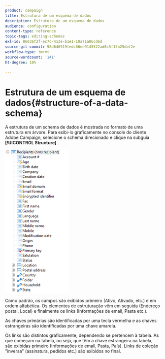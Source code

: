 ```yaml
---
product: campaign
title: Estrutura de um esquema de dados
description: Estrutura de um esquema de dados
audience: configuration
content-type: reference
topic-tags: editing-schemas
exl-id: 86036f2f-ec7c-413e-b1e1-10a71a06cd6d
source-git-commit: 98d646919fedc66ee9145522ad0c5f15b25dbf2e
workflow-type: tm+mt
source-wordcount: '141'
ht-degree: 10%

---
```


# Estrutura de um esquema de dados{#structure-of-a-data-schema}

A estrutura de um schema de dados é mostrada no formato de uma estrutura em árvore. Para exibi-lo graficamente no console do cliente Adobe Campaign, selecione o schema direcionado e clique na subguia **[!UICONTROL Structure]** .

![](assets/d_ncs_integration_schema_arbo.png)

Como padrão, os campos são exibidos primeiro (Ativo, Ativado, etc.) e em ordem alfabética. Os elementos de estruturação vêm em seguida (Endereço postal, Local) e finalmente os links (Informações de email, Pasta etc.).

As chaves primárias são identificadas por uma tecla vermelha e as chaves estrangeiras são identificadas por uma chave amarela.

Os links são distintos graficamente, dependendo se pertencem à tabela. As que começam na tabela, ou seja, que têm a chave estrangeira na tabela, são exibidas primeiro (Informações de email, Pasta, País). Links de coleção &quot;inversa&quot; (assinatura, pedidos etc.) são exibidos no final.
